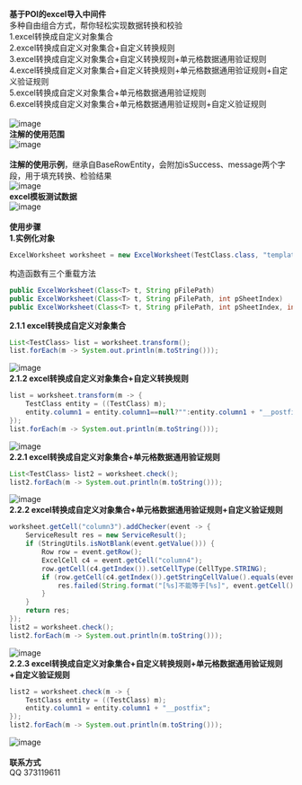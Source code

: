 **基于POI的excel导入中间件**<br>
多种自由组合方式，帮你轻松实现数据转换和校验<br>
1.excel转换成自定义对象集合<br>
2.excel转换成自定义对象集合+自定义转换规则<br>
3.excel转换成自定义对象集合+自定义转换规则+单元格数据通用验证规则<br>
4.excel转换成自定义对象集合+自定义转换规则+单元格数据通用验证规则+自定义验证规则<br>
5.excel转换成自定义对象集合+单元格数据通用验证规则<br>
6.excel转换成自定义对象集合+单元格数据通用验证规则+自定义验证规则<br>
<br>
![image](https://raw.githubusercontent.com/roytian1217/rt-excel/master/doc/p3.png)<br>
**注解的使用范围**<br>
![image](https://raw.githubusercontent.com/roytian1217/rt-excel/master/doc/p2.png)<br>
<br>
**注解的使用示例**，继承自BaseRowEntity，会附加isSuccess、message两个字段，用于填充转换、检验结果<br>
![image](https://raw.githubusercontent.com/roytian1217/rt-excel/master/doc/p4.png)<br>
**excel模板测试数据**<br>
![image](https://raw.githubusercontent.com/roytian1217/rt-excel/master/doc/p1.png)<br>
<br>
**使用步骤**<br>
**1.实例化对象**
```Java
ExcelWorksheet worksheet = new ExcelWorksheet(TestClass.class, "template.xls");
```
构造函数有三个重载方法
```Java
public ExcelWorksheet(Class<T> t, String pFilePath)
public ExcelWorksheet(Class<T> t, String pFilePath, int pSheetIndex)
public ExcelWorksheet(Class<T> t, String pFilePath, int pSheetIndex, int pTitleRowIndex)
```
**2.1.1 excel转换成自定义对象集合**
```Java
List<TestClass> list = worksheet.transform();
list.forEach(m -> System.out.println(m.toString()));
```
![image](https://raw.githubusercontent.com/roytian1217/rt-excel/master/doc/p5.png)<br>
**2.1.2 excel转换成自定义对象集合+自定义转换规则**
```Java
list = worksheet.transform(m -> {
	TestClass entity = ((TestClass) m);
	entity.column1 = entity.column1==null?"":entity.column1 + "__postfix";
});
list.forEach(m -> System.out.println(m.toString()));
```
![image](https://raw.githubusercontent.com/roytian1217/rt-excel/master/doc/p6.png)<br>
**2.2.1 excel转换成自定义对象集合+单元格数据通用验证规则**
```Java
List<TestClass> list2 = worksheet.check();
list2.forEach(m -> System.out.println(m.toString()));
```
![image](https://raw.githubusercontent.com/roytian1217/rt-excel/master/doc/p7.png)<br>
**2.2.2 excel转换成自定义对象集合+单元格数据通用验证规则+自定义验证规则**
```Java
worksheet.getCell("column3").addChecker(event -> {
	ServiceResult res = new ServiceResult();
	if (StringUtils.isNotBlank(event.getValue())) {
		Row row = event.getRow();
		ExcelCell c4 = event.getCell("column4");
		row.getCell(c4.getIndex()).setCellType(CellType.STRING);
		if (row.getCell(c4.getIndex()).getStringCellValue().equals(event.getValue())) {
			res.failed(String.format("[%s]不能等于[%s]", event.getCell().getTitle(),c4.getTitle()));
		}
	}
	return res;
});
list2 = worksheet.check();
list2.forEach(m -> System.out.println(m.toString()));
```
![image](https://raw.githubusercontent.com/roytian1217/rt-excel/master/doc/p8.png)<br>
**2.2.3 excel转换成自定义对象集合+自定义转换规则+单元格数据通用验证规则+自定义验证规则**
```Java
list2 = worksheet.check(m -> {
	TestClass entity = ((TestClass) m);
	entity.column1 = entity.column1 + "__postfix";
});
list2.forEach(m -> System.out.println(m.toString()));
```
![image](https://raw.githubusercontent.com/roytian1217/rt-excel/master/doc/p9.png)<br>
<br>
**联系方式**<br>
QQ 373119611
